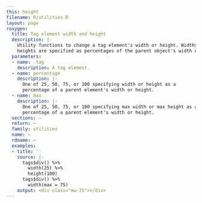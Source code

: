 ```yaml
---
this: height
filename: R/utilities.R
layout: page
roxygen:
  title: Tag element width and height
  description: |-
    Utility functions to change a tag element's width or height. Widths and
    heights are specified as percentages of the parent object's width or height.
  parameters:
  - name: .tag
    description: A tag element.
  - name: percentage
    description: |-
      One of 25, 50, 75, or 100 specifying width or height as a
      percentage of a parent element's width or height.
  - name: max
    description: |-
      One of 25, 50, 75, or 100 specifying max width or max height as a
      percentage of a parent element's width or height.
  sections: ~
  return: ~
  family: utilities
  name: ~
  rdname: ~
  examples:
  - title: ''
    source: |-
      tags$div() %>%
        width(25) %>%
        height(100)
      tags$div() %>%
        width(max = 75)
    output: <div class="mw-75"></div>
---
```

